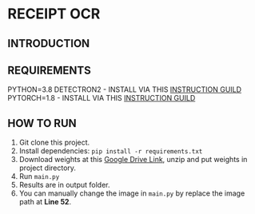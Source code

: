 # RECEIPT OCR

## **INTRODUCTION**
## **REQUIREMENTS**
PYTHON=3.8
DETECTRON2 - INSTALL VIA THIS [INSTRUCTION GUILD](https://detectron2.readthedocs.io/en/latest/tutorials/install.html)
PYTORCH=1.8 - INSTALL VIA THIS [INSTRUCTION GUILD](https://pytorch.org/get-started/locally/)
## **HOW TO RUN**
1. Git clone this project.
2. Install dependencies: ```pip install -r requirements.txt```
2. Download weights at this [Google Drive Link](https://drive.google.com/file/d/1vQwn0lt_GmuflmPc2P9MIbJHTcfelKF2/view?usp=sharing), unzip and put weights in project directory.
3. Run ```main.py```
4. Results are in output folder.
5. You can manually change the image in ```main.py``` by replace the image path at **Line 52**.
